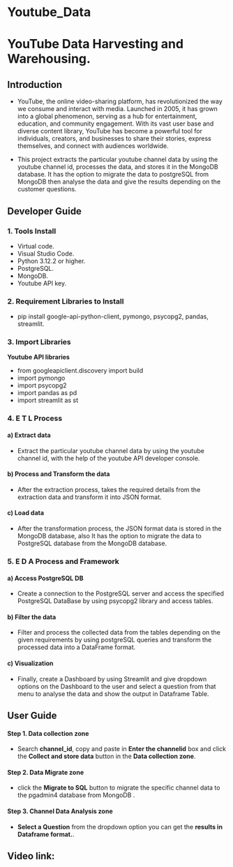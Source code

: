 # Youtube_Data

# YouTube Data Harvesting and Warehousing.

## Introduction 

* YouTube, the online video-sharing platform, has revolutionized the way we consume and interact with media. Launched in 2005, it has grown into a global phenomenon, serving as a hub for entertainment, education, and community engagement. With its vast user base and diverse content library, YouTube has become a powerful tool for individuals, creators, and businesses to share their stories, express themselves, and connect with audiences worldwide.

* This project extracts the particular youtube channel data by using the youtube channel id, processes the data, and stores it in the MongoDB database. It has the option to migrate the data to postgreSQL from MongoDB then analyse the data and give the results depending on the customer questions.

## Developer Guide 

### 1. Tools Install

* Virtual code.
* Visual Studio Code.
* Python 3.12.2 or higher.
* PostgreSQL.
* MongoDB.
* Youtube API key.

### 2. Requirement Libraries to Install

* pip install google-api-python-client, pymongo, psycopg2, pandas, streamlit.
 
### 3. Import Libraries

**Youtube API libraries**

* from googleapiclient.discovery import build
* import pymongo
* import psycopg2
* import pandas as pd
* import streamlit as st

### 4. E T L Process

#### a) Extract data

* Extract the particular youtube channel data by using the youtube channel id, with the help of the youtube API developer console.

#### b) Process and Transform the data

* After the extraction process, takes the required details from the extraction data and transform it into JSON format.

#### c) Load  data 

* After the transformation process, the JSON format data is stored in the MongoDB database, also It has the option to migrate the data to PostgreSQL database from the MongoDB database.

### 5. E D A Process and Framework

#### a) Access PostgreSQL DB 

* Create a connection to the PostgreSQL server and access the specified PostgreSQL DataBase by using psycopg2 library and access tables.

#### b) Filter the data

* Filter and process the collected data from the tables depending on the given requirements by using postgreSQL queries and transform the processed data into a DataFrame format.

#### c) Visualization 

* Finally, create a Dashboard by using Streamlit and give dropdown options on the Dashboard to the user and select a question from that menu to analyse the data and show the output in Dataframe Table.


## User Guide

#### Step 1. Data collection zone

* Search **channel_id**, copy and paste in **Enter the channelid** box and click the **Collect and store data** button in the **Data collection zone**.

#### Step 2. Data Migrate zone

* click the **Migrate to SQL** button to migrate the specific channel data to the pgadmin4 database from MongoDB .

#### Step 3. Channel Data Analysis zone

* **Select a Question** from the dropdown option you can get the **results in Dataframe format.**.


## Video link:

